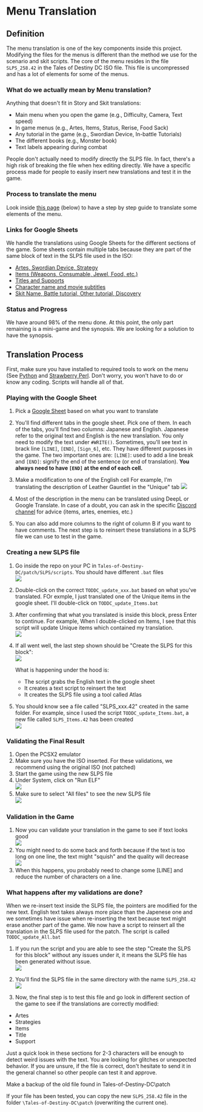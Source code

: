 # Menu Translation

## Definition
The menu translation is one of the key components inside this project. Modifying the files for the menus is different than the method we use for the scenario and skit scripts. 
The core of the menu resides in the file `SLPS_258.42` in the Tales of Destiny DC ISO file. This file is uncompressed and has a lot of elements for some of the menus.

### What do we actually mean by Menu translation?
Anything that doesn't fit in Story and Skit translations:
- Main menu when you open the game (e.g., Difficulty, Camera, Text speed)
- In game menus (e.g., Artes, Items, Status, Rerise, Food Sack)
- Any tutorial in the game (e.g., Swordian Device, In-battle Tutorials)
- The different books (e.g., Monster book)
- Text labels appearing during combat

People don't actually need to modify directly the SLPS file. In fact, there's a high risk of breaking the file when hex editing directly. We have a specific process made for people to easily insert new translations and test it in the game.

### Process to translate the menu
Look inside [this page](./projects/destiny-dc/translation?id=translation-process) (below) to have a step by step guide to translate some elements of the menu.

### Links for Google Sheets
We handle the translations using Google Sheets for the different sections of the game.  Some sheets contain multiple tabs because they are part of the same block of text in the SLPS file used in the ISO:

- [Artes, Swordian Device, Strategy](https://docs.google.com/spreadsheets/d/1w1H0ELiTYgQwzOSzdUjt8YmwlB1I1_6Fyz5MxSFDVHM/edit#gid=956154887)
- [Items (Weapons, Consumable, Jewel, Food, etc.)](https://docs.google.com/spreadsheets/d/1CphbUBulbyEK_Mm_fG0suXDLwo9xHWF2p1jhLmDHn3Y/edit#gid=379972446)
- [Titles and Supports](https://docs.google.com/spreadsheets/d/1LdT2twEYnuzqkInMkLduB40_P64ROZ0vsrJ3NMOPfUw/edit#gid=0)
- [Character name and movie subtitles](https://docs.google.com/spreadsheets/d/1ifsW9NJ3lwBUUncYasbELrHMIftldwPSXw1-yPvU0tA/edit#gid=0)
- [Skit Name, Battle tutorial, Other tutorial, Discovery](https://docs.google.com/spreadsheets/d/1rU6gCJhsbSEXrxufcuyRcjKK8ckYaRrpQBnfkQ21CoU/edit#gid=2035672169)

### Status and Progress
We have around 98% of the menu done. At this point, the only part remaining is a mini-game and the synopsis. We are looking for a solution to have the synopsis.


## Translation Process
First, make sure you have installed to required tools to work on the menu (See [Python](./other/python/index) and [Strawberry Perl](./other/strawberry-perl/index). Don't worry, you won't have to do or know any coding. Scripts will handle all of that.

### Playing with the Google Sheet
1. Pick a [Google Sheet](/projects/destiny-dc/translation?id=links-for-google-sheets) based on what you want to translate
2. You'll find different tabs in the google sheet. Pick one of them.  In each of the tabs, you'll find two columns: Japanese and English.  Japanese refer to the original text and English is the new translation. You only need to modify the text under `#WRITE()`.  Sometimes, you'll see text in brack line `[LINE]`, `[END]`, `[Sign_6]`, etc. They have different purposes in the game. The two important ones are: `[LINE]`: used to add a line break and `[END]`: signify the end of the sentence (or end of translation).  **You always need to have `[END]` at the end of each cell.**

3. Make a modification to one of the English cell
For example, I'm translating the description of Leather Gauntlet in the "Unique" tab
![](translation/toddc_translation_01.png)

4. Most of the description in the menu can be translated using DeepL or Google Translate. In case of a doubt, you can ask in the specific [Discord channel](https://discord.com/channels/789882485029732363/789882485655339073) for advice (items, artes, enemies, etc.)

5. You can also add more columns to the right of column B if you want to have comments.  The next step is to reinsert these translations in a SLPS file we can use to test in the game.

### Creating a new SLPS file
1. Go inside the repo on your PC in `Tales-of-Destiny-DC/patch/SLPS/scripts`. You should have different `.bat` files  
   ![](translation/toddc_translation_02.png)
2. Double-click on the correct `TODDC_update_xxx.bat` based on what you've translated.  FOr exmple, I just translated one of the Unique items in the google sheet. I'll double-click on `TODDC_update_Items.bat`
3. After confirming that what you translated is inside this block, press Enter to continue.  For example, When I double-clicked on Items, I see that this script will update Unique items which contained my translation.  
   ![](translation/toddc_translation_03.png)
4. If all went well, the last step shown should be "Create the SLPS for this block":  
   ![](translation/toddc_translation_04.png)

    What is happening under the hood is:
    - The script grabs the English text in the google sheet
    - It creates a text script to reinsert the text 
    - It creates the SLPS file using a tool called Atlas

5. You should know see a file called "SLPS_xxx.42" created in the same folder.  For example, since I used the script `TODDC_update_Items.bat`, a new file called `SLPS_Items.42` has been created  
   ![](translation/toddc_translation_05.png)


### Validating the Final Result
1. Open the PCSX2 emulator
2. Make sure you have the ISO inserted.  For these validations, we recommend using the original ISO (not patched)
3. Start the game using the new SLPS file
4. Under System, click on "Run ELF"  
   ![](translation/toddc_translation_06.png)
5. Make sure to select "All files" to see the new SLPS file  
   ![](translation/toddc_translation_07.png)


### Validation in the Game
1. Now you can validate your translation in the game to see if text looks good  
   ![](translation/toddc_translation_08.png)
2. You might need to do some back and forth because if the text is too long on one line, the text might "squish" and the quality will decrease  
   ![](translation/toddc_translation_09.png)
3. When this happens, you probably need to change some [LINE] and reduce the number of characters on a line.

### What happens after my validations are done?
When we re-insert text inside the SLPS file, the pointers are modified for the new text.  English text takes always more place than the Japenese one and we sometimes have issue when re-inserting the text because text might erase another part of the game. We now have a script to reinsert all the translation in the SLPS file used for the patch. The script is called `TODDC_update_All.bat`

1. If you run the script and you are able to see the step "Create the SLPS for this block" without any issues under it, it means the SLPS file has been generated without issue.  
   ![](translation/toddc_translation_10.png)
2. You'll find the SLPS file in the same directory with the name `SLPS_258.42`  
   ![](translation/toddc_translation_11.png)

3. Now, the final step is to test this file and go look in different section of the game to see if the translations are correctly modified: 
- Artes
- Strategies
- Items
- Title
- Support

Just a quick look in these sections for 2-3 characters will be enough to detect weird issues with the text. You are looking for glitches or unexpected behavior. If you are unsure, if the file is correct, don't hesitate to send it in the general channel so other people can test it and approve.

Make a backup of the old file found in Tales-of-Destiny-DC\patch

If your file has been tested, you can copy the new `SLPS_258.42` file in the folder `\Tales-of-Destiny-DC\patch` (overwriting the current one).

